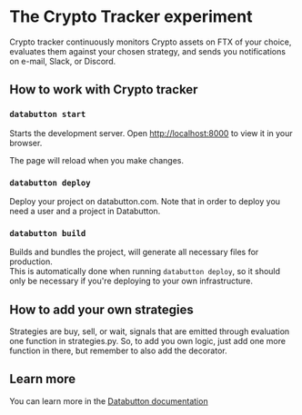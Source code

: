 # The Crypto Tracker experiment
Crypto tracker continuously monitors Crypto assets on FTX of your choice, evaluates them against your chosen strategy, and sends you notifications on e-mail, Slack, or Discord.




## How to work with Crypto tracker 

### `databutton start`
Starts the development server.
Open [http://localhost:8000](http://localhost:8000) to view it in your browser.

The page will reload when you make changes.

### `databutton deploy`
Deploy your project on databutton.com.
Note that in order to deploy you need a user and a project in Databutton.

### `databutton build`
Builds and bundles the project, will generate all necessary files for production.\
This is automatically done when running `databutton deploy`, so it should only be necessary if you're deploying to your own infrastructure.

## How to add your own strategies
Strategies are buy, sell, or wait, signals that are emitted through evaluation one function in strategies.py. So, to add you own logic, just add one more function in there, but remember to also add the decorator. 


## Learn more

You can learn more in the [Databutton documentation](https://docs.databutton.com)
